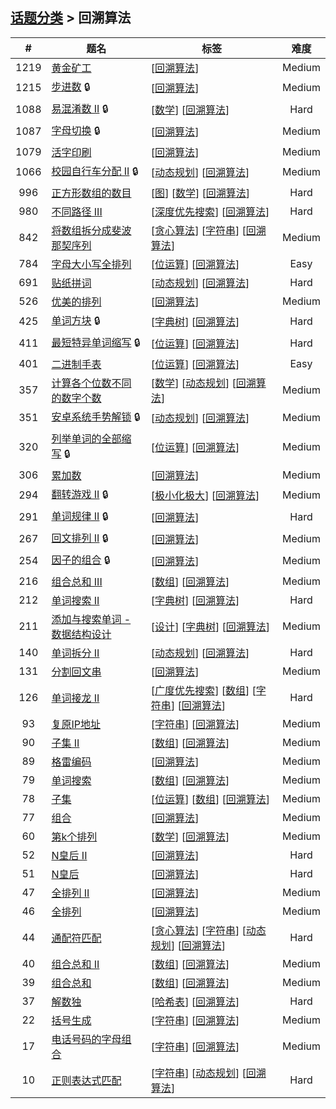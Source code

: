 <!--|This file generated by command(leetcode tag); DO NOT EDIT.            |-->
<!--+----------------------------------------------------------------------+-->
<!--|@author    openset <openset.wang@gmail.com>                           |-->
<!--|@link      https://github.com/openset                                 |-->
<!--|@home      https://github.com/tonymontaro/leetcode-hints                        |-->
<!--+----------------------------------------------------------------------+-->

## [话题分类](https://github.com/tonymontaro/leetcode-hints/blob/master/tag/README.md) > 回溯算法

| # | 题名 | 标签 | 难度 |
| :-: | - | - | :-: |
| 1219 | [黄金矿工](https://github.com/tonymontaro/leetcode-hints/tree/master/problems/path-with-maximum-gold) | [[回溯算法](https://github.com/tonymontaro/leetcode-hints/tree/master/tag/backtracking/README.md)]  | Medium |
| 1215 | [步进数](https://github.com/tonymontaro/leetcode-hints/tree/master/problems/stepping-numbers) 🔒 | [[回溯算法](https://github.com/tonymontaro/leetcode-hints/tree/master/tag/backtracking/README.md)]  | Medium |
| 1088 | [易混淆数 II](https://github.com/tonymontaro/leetcode-hints/tree/master/problems/confusing-number-ii) 🔒 | [[数学](https://github.com/tonymontaro/leetcode-hints/tree/master/tag/math/README.md)] [[回溯算法](https://github.com/tonymontaro/leetcode-hints/tree/master/tag/backtracking/README.md)]  | Hard |
| 1087 | [字母切换](https://github.com/tonymontaro/leetcode-hints/tree/master/problems/brace-expansion) 🔒 | [[回溯算法](https://github.com/tonymontaro/leetcode-hints/tree/master/tag/backtracking/README.md)]  | Medium |
| 1079 | [活字印刷](https://github.com/tonymontaro/leetcode-hints/tree/master/problems/letter-tile-possibilities) | [[回溯算法](https://github.com/tonymontaro/leetcode-hints/tree/master/tag/backtracking/README.md)]  | Medium |
| 1066 | [校园自行车分配 II](https://github.com/tonymontaro/leetcode-hints/tree/master/problems/campus-bikes-ii) 🔒 | [[动态规划](https://github.com/tonymontaro/leetcode-hints/tree/master/tag/dynamic-programming/README.md)] [[回溯算法](https://github.com/tonymontaro/leetcode-hints/tree/master/tag/backtracking/README.md)]  | Medium |
| 996 | [正方形数组的数目](https://github.com/tonymontaro/leetcode-hints/tree/master/problems/number-of-squareful-arrays) | [[图](https://github.com/tonymontaro/leetcode-hints/tree/master/tag/graph/README.md)] [[数学](https://github.com/tonymontaro/leetcode-hints/tree/master/tag/math/README.md)] [[回溯算法](https://github.com/tonymontaro/leetcode-hints/tree/master/tag/backtracking/README.md)]  | Hard |
| 980 | [不同路径 III](https://github.com/tonymontaro/leetcode-hints/tree/master/problems/unique-paths-iii) | [[深度优先搜索](https://github.com/tonymontaro/leetcode-hints/tree/master/tag/depth-first-search/README.md)] [[回溯算法](https://github.com/tonymontaro/leetcode-hints/tree/master/tag/backtracking/README.md)]  | Hard |
| 842 | [将数组拆分成斐波那契序列](https://github.com/tonymontaro/leetcode-hints/tree/master/problems/split-array-into-fibonacci-sequence) | [[贪心算法](https://github.com/tonymontaro/leetcode-hints/tree/master/tag/greedy/README.md)] [[字符串](https://github.com/tonymontaro/leetcode-hints/tree/master/tag/string/README.md)] [[回溯算法](https://github.com/tonymontaro/leetcode-hints/tree/master/tag/backtracking/README.md)]  | Medium |
| 784 | [字母大小写全排列](https://github.com/tonymontaro/leetcode-hints/tree/master/problems/letter-case-permutation) | [[位运算](https://github.com/tonymontaro/leetcode-hints/tree/master/tag/bit-manipulation/README.md)] [[回溯算法](https://github.com/tonymontaro/leetcode-hints/tree/master/tag/backtracking/README.md)]  | Easy |
| 691 | [贴纸拼词](https://github.com/tonymontaro/leetcode-hints/tree/master/problems/stickers-to-spell-word) | [[动态规划](https://github.com/tonymontaro/leetcode-hints/tree/master/tag/dynamic-programming/README.md)] [[回溯算法](https://github.com/tonymontaro/leetcode-hints/tree/master/tag/backtracking/README.md)]  | Hard |
| 526 | [优美的排列](https://github.com/tonymontaro/leetcode-hints/tree/master/problems/beautiful-arrangement) | [[回溯算法](https://github.com/tonymontaro/leetcode-hints/tree/master/tag/backtracking/README.md)]  | Medium |
| 425 | [单词方块](https://github.com/tonymontaro/leetcode-hints/tree/master/problems/word-squares) 🔒 | [[字典树](https://github.com/tonymontaro/leetcode-hints/tree/master/tag/trie/README.md)] [[回溯算法](https://github.com/tonymontaro/leetcode-hints/tree/master/tag/backtracking/README.md)]  | Hard |
| 411 | [最短特异单词缩写](https://github.com/tonymontaro/leetcode-hints/tree/master/problems/minimum-unique-word-abbreviation) 🔒 | [[位运算](https://github.com/tonymontaro/leetcode-hints/tree/master/tag/bit-manipulation/README.md)] [[回溯算法](https://github.com/tonymontaro/leetcode-hints/tree/master/tag/backtracking/README.md)]  | Hard |
| 401 | [二进制手表](https://github.com/tonymontaro/leetcode-hints/tree/master/problems/binary-watch) | [[位运算](https://github.com/tonymontaro/leetcode-hints/tree/master/tag/bit-manipulation/README.md)] [[回溯算法](https://github.com/tonymontaro/leetcode-hints/tree/master/tag/backtracking/README.md)]  | Easy |
| 357 | [计算各个位数不同的数字个数](https://github.com/tonymontaro/leetcode-hints/tree/master/problems/count-numbers-with-unique-digits) | [[数学](https://github.com/tonymontaro/leetcode-hints/tree/master/tag/math/README.md)] [[动态规划](https://github.com/tonymontaro/leetcode-hints/tree/master/tag/dynamic-programming/README.md)] [[回溯算法](https://github.com/tonymontaro/leetcode-hints/tree/master/tag/backtracking/README.md)]  | Medium |
| 351 | [安卓系统手势解锁](https://github.com/tonymontaro/leetcode-hints/tree/master/problems/android-unlock-patterns) 🔒 | [[动态规划](https://github.com/tonymontaro/leetcode-hints/tree/master/tag/dynamic-programming/README.md)] [[回溯算法](https://github.com/tonymontaro/leetcode-hints/tree/master/tag/backtracking/README.md)]  | Medium |
| 320 | [列举单词的全部缩写](https://github.com/tonymontaro/leetcode-hints/tree/master/problems/generalized-abbreviation) 🔒 | [[位运算](https://github.com/tonymontaro/leetcode-hints/tree/master/tag/bit-manipulation/README.md)] [[回溯算法](https://github.com/tonymontaro/leetcode-hints/tree/master/tag/backtracking/README.md)]  | Medium |
| 306 | [累加数](https://github.com/tonymontaro/leetcode-hints/tree/master/problems/additive-number) | [[回溯算法](https://github.com/tonymontaro/leetcode-hints/tree/master/tag/backtracking/README.md)]  | Medium |
| 294 | [翻转游戏 II](https://github.com/tonymontaro/leetcode-hints/tree/master/problems/flip-game-ii) 🔒 | [[极小化极大](https://github.com/tonymontaro/leetcode-hints/tree/master/tag/minimax/README.md)] [[回溯算法](https://github.com/tonymontaro/leetcode-hints/tree/master/tag/backtracking/README.md)]  | Medium |
| 291 | [单词规律 II](https://github.com/tonymontaro/leetcode-hints/tree/master/problems/word-pattern-ii) 🔒 | [[回溯算法](https://github.com/tonymontaro/leetcode-hints/tree/master/tag/backtracking/README.md)]  | Hard |
| 267 | [回文排列 II](https://github.com/tonymontaro/leetcode-hints/tree/master/problems/palindrome-permutation-ii) 🔒 | [[回溯算法](https://github.com/tonymontaro/leetcode-hints/tree/master/tag/backtracking/README.md)]  | Medium |
| 254 | [因子的组合](https://github.com/tonymontaro/leetcode-hints/tree/master/problems/factor-combinations) 🔒 | [[回溯算法](https://github.com/tonymontaro/leetcode-hints/tree/master/tag/backtracking/README.md)]  | Medium |
| 216 | [组合总和 III](https://github.com/tonymontaro/leetcode-hints/tree/master/problems/combination-sum-iii) | [[数组](https://github.com/tonymontaro/leetcode-hints/tree/master/tag/array/README.md)] [[回溯算法](https://github.com/tonymontaro/leetcode-hints/tree/master/tag/backtracking/README.md)]  | Medium |
| 212 | [单词搜索 II](https://github.com/tonymontaro/leetcode-hints/tree/master/problems/word-search-ii) | [[字典树](https://github.com/tonymontaro/leetcode-hints/tree/master/tag/trie/README.md)] [[回溯算法](https://github.com/tonymontaro/leetcode-hints/tree/master/tag/backtracking/README.md)]  | Hard |
| 211 | [添加与搜索单词 - 数据结构设计](https://github.com/tonymontaro/leetcode-hints/tree/master/problems/add-and-search-word-data-structure-design) | [[设计](https://github.com/tonymontaro/leetcode-hints/tree/master/tag/design/README.md)] [[字典树](https://github.com/tonymontaro/leetcode-hints/tree/master/tag/trie/README.md)] [[回溯算法](https://github.com/tonymontaro/leetcode-hints/tree/master/tag/backtracking/README.md)]  | Medium |
| 140 | [单词拆分 II](https://github.com/tonymontaro/leetcode-hints/tree/master/problems/word-break-ii) | [[动态规划](https://github.com/tonymontaro/leetcode-hints/tree/master/tag/dynamic-programming/README.md)] [[回溯算法](https://github.com/tonymontaro/leetcode-hints/tree/master/tag/backtracking/README.md)]  | Hard |
| 131 | [分割回文串](https://github.com/tonymontaro/leetcode-hints/tree/master/problems/palindrome-partitioning) | [[回溯算法](https://github.com/tonymontaro/leetcode-hints/tree/master/tag/backtracking/README.md)]  | Medium |
| 126 | [单词接龙 II](https://github.com/tonymontaro/leetcode-hints/tree/master/problems/word-ladder-ii) | [[广度优先搜索](https://github.com/tonymontaro/leetcode-hints/tree/master/tag/breadth-first-search/README.md)] [[数组](https://github.com/tonymontaro/leetcode-hints/tree/master/tag/array/README.md)] [[字符串](https://github.com/tonymontaro/leetcode-hints/tree/master/tag/string/README.md)] [[回溯算法](https://github.com/tonymontaro/leetcode-hints/tree/master/tag/backtracking/README.md)]  | Hard |
| 93 | [复原IP地址](https://github.com/tonymontaro/leetcode-hints/tree/master/problems/restore-ip-addresses) | [[字符串](https://github.com/tonymontaro/leetcode-hints/tree/master/tag/string/README.md)] [[回溯算法](https://github.com/tonymontaro/leetcode-hints/tree/master/tag/backtracking/README.md)]  | Medium |
| 90 | [子集 II](https://github.com/tonymontaro/leetcode-hints/tree/master/problems/subsets-ii) | [[数组](https://github.com/tonymontaro/leetcode-hints/tree/master/tag/array/README.md)] [[回溯算法](https://github.com/tonymontaro/leetcode-hints/tree/master/tag/backtracking/README.md)]  | Medium |
| 89 | [格雷编码](https://github.com/tonymontaro/leetcode-hints/tree/master/problems/gray-code) | [[回溯算法](https://github.com/tonymontaro/leetcode-hints/tree/master/tag/backtracking/README.md)]  | Medium |
| 79 | [单词搜索](https://github.com/tonymontaro/leetcode-hints/tree/master/problems/word-search) | [[数组](https://github.com/tonymontaro/leetcode-hints/tree/master/tag/array/README.md)] [[回溯算法](https://github.com/tonymontaro/leetcode-hints/tree/master/tag/backtracking/README.md)]  | Medium |
| 78 | [子集](https://github.com/tonymontaro/leetcode-hints/tree/master/problems/subsets) | [[位运算](https://github.com/tonymontaro/leetcode-hints/tree/master/tag/bit-manipulation/README.md)] [[数组](https://github.com/tonymontaro/leetcode-hints/tree/master/tag/array/README.md)] [[回溯算法](https://github.com/tonymontaro/leetcode-hints/tree/master/tag/backtracking/README.md)]  | Medium |
| 77 | [组合](https://github.com/tonymontaro/leetcode-hints/tree/master/problems/combinations) | [[回溯算法](https://github.com/tonymontaro/leetcode-hints/tree/master/tag/backtracking/README.md)]  | Medium |
| 60 | [第k个排列](https://github.com/tonymontaro/leetcode-hints/tree/master/problems/permutation-sequence) | [[数学](https://github.com/tonymontaro/leetcode-hints/tree/master/tag/math/README.md)] [[回溯算法](https://github.com/tonymontaro/leetcode-hints/tree/master/tag/backtracking/README.md)]  | Medium |
| 52 | [N皇后 II](https://github.com/tonymontaro/leetcode-hints/tree/master/problems/n-queens-ii) | [[回溯算法](https://github.com/tonymontaro/leetcode-hints/tree/master/tag/backtracking/README.md)]  | Hard |
| 51 | [N皇后](https://github.com/tonymontaro/leetcode-hints/tree/master/problems/n-queens) | [[回溯算法](https://github.com/tonymontaro/leetcode-hints/tree/master/tag/backtracking/README.md)]  | Hard |
| 47 | [全排列 II](https://github.com/tonymontaro/leetcode-hints/tree/master/problems/permutations-ii) | [[回溯算法](https://github.com/tonymontaro/leetcode-hints/tree/master/tag/backtracking/README.md)]  | Medium |
| 46 | [全排列](https://github.com/tonymontaro/leetcode-hints/tree/master/problems/permutations) | [[回溯算法](https://github.com/tonymontaro/leetcode-hints/tree/master/tag/backtracking/README.md)]  | Medium |
| 44 | [通配符匹配](https://github.com/tonymontaro/leetcode-hints/tree/master/problems/wildcard-matching) | [[贪心算法](https://github.com/tonymontaro/leetcode-hints/tree/master/tag/greedy/README.md)] [[字符串](https://github.com/tonymontaro/leetcode-hints/tree/master/tag/string/README.md)] [[动态规划](https://github.com/tonymontaro/leetcode-hints/tree/master/tag/dynamic-programming/README.md)] [[回溯算法](https://github.com/tonymontaro/leetcode-hints/tree/master/tag/backtracking/README.md)]  | Hard |
| 40 | [组合总和 II](https://github.com/tonymontaro/leetcode-hints/tree/master/problems/combination-sum-ii) | [[数组](https://github.com/tonymontaro/leetcode-hints/tree/master/tag/array/README.md)] [[回溯算法](https://github.com/tonymontaro/leetcode-hints/tree/master/tag/backtracking/README.md)]  | Medium |
| 39 | [组合总和](https://github.com/tonymontaro/leetcode-hints/tree/master/problems/combination-sum) | [[数组](https://github.com/tonymontaro/leetcode-hints/tree/master/tag/array/README.md)] [[回溯算法](https://github.com/tonymontaro/leetcode-hints/tree/master/tag/backtracking/README.md)]  | Medium |
| 37 | [解数独](https://github.com/tonymontaro/leetcode-hints/tree/master/problems/sudoku-solver) | [[哈希表](https://github.com/tonymontaro/leetcode-hints/tree/master/tag/hash-table/README.md)] [[回溯算法](https://github.com/tonymontaro/leetcode-hints/tree/master/tag/backtracking/README.md)]  | Hard |
| 22 | [括号生成](https://github.com/tonymontaro/leetcode-hints/tree/master/problems/generate-parentheses) | [[字符串](https://github.com/tonymontaro/leetcode-hints/tree/master/tag/string/README.md)] [[回溯算法](https://github.com/tonymontaro/leetcode-hints/tree/master/tag/backtracking/README.md)]  | Medium |
| 17 | [电话号码的字母组合](https://github.com/tonymontaro/leetcode-hints/tree/master/problems/letter-combinations-of-a-phone-number) | [[字符串](https://github.com/tonymontaro/leetcode-hints/tree/master/tag/string/README.md)] [[回溯算法](https://github.com/tonymontaro/leetcode-hints/tree/master/tag/backtracking/README.md)]  | Medium |
| 10 | [正则表达式匹配](https://github.com/tonymontaro/leetcode-hints/tree/master/problems/regular-expression-matching) | [[字符串](https://github.com/tonymontaro/leetcode-hints/tree/master/tag/string/README.md)] [[动态规划](https://github.com/tonymontaro/leetcode-hints/tree/master/tag/dynamic-programming/README.md)] [[回溯算法](https://github.com/tonymontaro/leetcode-hints/tree/master/tag/backtracking/README.md)]  | Hard |
